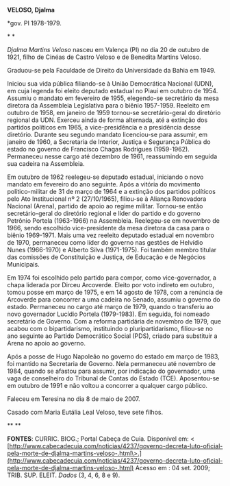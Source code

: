 **VELOSO, Djalma**

\*gov. PI 1978-1979.

* *

*Djalma Martins Veloso* nasceu em Valença (PI) no dia 20 de outubro de
1921, filho de Cinéas de Castro Veloso e de Benedita Martins Veloso.

Graduou-se pela Faculdade de Direito da Universidade da Bahia em 1949.

Iniciou sua vida pública filiando-se à União Democrática Nacional (UDN),
em cuja legenda foi eleito deputado estadual no Piauí em outubro de
1954. Assumiu o mandato em fevereiro de 1955, elegendo-se secretário da
mesa diretora da Assembleia Legislativa para o biênio 1957-1959.
Reeleito em outubro de 1958, em janeiro de 1959 tornou-se
secretário-geral do diretório regional da UDN. Exerceu ainda de forma
alternada, até a extinção dos partidos políticos em 1965, a
vice-presidência e a presidência desse diretório. Durante seu segundo
mandato licenciou-se para assumir, em janeiro de 1960, a Secretaria de
Interior, Justiça e Segurança Pública do estado no governo de Francisco
Chagas Rodrigues (1959-1962). Permaneceu nesse cargo até dezembro de
1961, reassumindo em seguida sua cadeira na Assembleia.

Em outubro de 1962 reelegeu-se deputado estadual, iniciando o novo
mandato em fevereiro do ano seguinte. Após a vitória do movimento
político-militar de 31 de março de 1964 e a extinção dos partidos
políticos pelo Ato Institucional nº 2 (27/10/1965), filiou-se à Aliança
Renovadora Nacional (Arena), partido de apoio ao regime militar.
Tornou-se então secretário-geral do diretório regional e líder do
partido e do governo Petrônio Portela (1963-1966) na Assembleia.
Reelegeu-se em novembro de 1966, sendo escolhido vice-presidente da mesa
diretora da casa para o biênio 1969-1971. Mais uma vez reeleito deputado
estadual em novembro de 1970, permaneceu como líder do governo nas
gestões de Helvídio Nunes (1966-1970) e Alberto Silva (1971-1975). Foi
também membro titular das comissões de Constituição e Justiça, de
Educação e de Negócios Municipais.

Em 1974 foi escolhido pelo partido para compor, como vice-governador, a
chapa liderada por Dirceu Arcoverde. Eleito por voto indireto em
outubro, tomou posse em março de 1975, e em 14 agosto de 1978, com a
renúncia de Arcoverde para concorrer a uma cadeira no Senado, assumiu o
governo do estado. Permaneceu no cargo até março de 1979, quando o
transferiu ao novo governador Lucídio Portela (1979-1983). Em seguida,
foi nomeado secretário de Governo. Com a reforma partidária de novembro
de 1979, que acabou com o bipartidarismo, instituindo o
pluripartidarismo, filiou-se no ano seguinte ao Partido Democrático
Social (PDS), criado para substituir a Arena no apoio ao governo.

Após a posse de Hugo Napoleão no governo do estado em março de 1983, foi
mantido na Secretaria de Governo. Nela permaneceu até novembro de 1984,
quando se afastou para assumir, por indicação do governador, uma vaga de
conselheiro do Tribunal de Contas do Estado (TCE). Aposentou-se em
outubro de 1991 e não voltou a concorrer a qualquer cargo público.

Faleceu em Teresina no dia 8 de maio de 2007.

Casado com Maria Eutália Leal Veloso, teve sete filhos.

** **

**FONTES**: CURRIC. BIOG.; Portal Cabeça de Cuia. Disponível em: \<
[http://www.cabecadecuia.com/noticias/4237/governo-decreta-luto-oficial-pela-morte-de-djalma-martins-veloso-.html\>.](http://www.cabecadecuia.com/noticias/4237/governo-decreta-luto-oficial-pela-morte-de-djalma-martins-veloso-.html)
Acesso em : 04 set. 2009; TRIB. SUP. ELEIT. *Dados* (3, 4, 6, 8 e 9).

 
